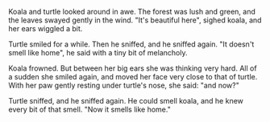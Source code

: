 Koala and turtle looked around in awe. The forest was lush and green, and the
leaves swayed gently in the wind. "It's beautiful here", sighed koala, and her
ears wiggled a bit.

Turtle smiled for a while. Then he sniffed, and he sniffed again. "It doesn't
smell like home", he said with a tiny bit of melancholy.

Koala frowned. But between her big ears she was thinking very hard. All of a
sudden she smiled again, and moved her face very close to that of turtle. With
her paw gently resting under turtle's nose, she said: "and now?"

Turtle sniffed, and he sniffed again. He could smell koala, and he knew every
bit of that smell. "Now it smells like home."
